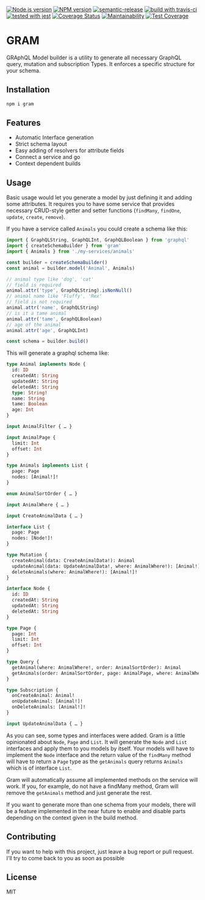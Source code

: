 [![Node.js version](https://img.shields.io/badge/node->=%208.2.1-blue.svg)](https://nodejs.org/dist/latest-v8.x/docs/api/)
[![NPM version](https://img.shields.io/badge/npm->=%205.4.0-blue.svg)](https://docs.npmjs.com/)
[![semantic-release](https://img.shields.io/badge/%20%20%F0%9F%93%A6%F0%9F%9A%80-semantic--release-e10079.svg)](https://github.com/semantic-release/semantic-release)
[![build with travis-ci](https://travis-ci.org/raynode/gram.svg?branch=master)](https://travis-ci.org/raynode/nx-logger)
[![tested with jest](https://img.shields.io/badge/tested_with-jest-99424f.svg)](https://facebook.github.io/jest/)
[![Coverage Status](https://coveralls.io/repos/github/raynode/gram/badge.svg?branch=master)](https://coveralls.io/github/raynode/gram?branch=master)
[![Maintainability](https://api.codeclimate.com/v1/badges/7d6705c7f83a8899fde8/maintainability)](https://codeclimate.com/github/raynode/gram/maintainability)
[![Test Coverage](https://api.codeclimate.com/v1/badges/7d6705c7f83a8899fde8/test_coverage)](https://codeclimate.com/github/raynode/gram/test_coverage)

# GRAM

GRAphQL Model builder is a utility to generate all necessary GraphQL query, mutation and subscription Types. It enforces a specific structure for your schema.

## Installation
```bash
npm i gram
```

## Features

* Automatic Interface generation
* Strict schema layout
* Easy adding of resolvers for attribute fields
* Connect a service and go
* Context dependent builds

## Usage

Basic usage would let you generate a model by just defining it and adding some attributes. It requires you to have some service that provides necessary CRUD-style getter and setter functions (`findMany`, `findOne`, `update`, `create`, `remove`).

If you have a service called `Animals` you could create a schema like this:
```typescript
import { GraphQLString, GraphQLInt, GraphQLBoolean } from 'graphql'
import { createSchemaBuilder } from 'gram'
import { Animals } from './my-services/animals'

const builder = createSchemaBuilder()
const animal = builder.model('Animal', Animals)

// animal type like 'dog', 'cat'
// field is required
animal.attr('type', GraphQLString).isNonNull()
// animal name like 'Fluffy', 'Rex'
// field is not required
animal.attr('name', GraphQLString)
// is it a tame animal
animal.attr('tame', GraphQLBoolean)
// age of the animal
animal.attr('age', GraphQLInt)

const schema = builder.build()
```

This will generate a graphql schema like:
```GraphQL
type Animal implements Node {
  id: ID
  createdAt: String
  updatedAt: String
  deletedAt: String
  type: String!
  name: String
  tame: Boolean
  age: Int
}

input AnimalFilter { … }

input AnimalPage {
  limit: Int
  offset: Int
}

type Animals implements List {
  page: Page
  nodes: [Animal!]!
}

enum AnimalSortOrder { … }

input AnimalWhere { … }

input CreateAnimalData { … }

interface List {
  page: Page
  nodes: [Node!]!
}

type Mutation {
  createAnimal(data: CreateAnimalData!): Animal
  updateAnimal(data: UpdateAnimalData!, where: AnimalWhere!): [Animal!]!
  deleteAnimals(where: AnimalWhere!): [Animal!]!
}

interface Node {
  id: ID
  createdAt: String
  updatedAt: String
  deletedAt: String
}

type Page {
  page: Int
  limit: Int
  offset: Int
}

type Query {
  getAnimal(where: AnimalWhere!, order: AnimalSortOrder): Animal
  getAnimals(order: AnimalSortOrder, page: AnimalPage, where: AnimalWhere!): Animals
}

type Subscription {
  onCreateAnimal: Animal!
  onUpdateAnimal: [Animal!]!
  onDeleteAnimals: [Animal!]!
}

input UpdateAnimalData { … }
```

As you can see, some types and interfaces were added.
Gram is a little opinionated about `Node`, `Page` and `List`.
It will generate the `Node` and `List` interfaces and apply them to you models by itself.
Your models will have to implement the `Node` interface and the return value of the `findMany` method will have to return a `Page` type as the `getAnimals` query returns `Animals` which is of interface `List`.

Gram will automatically assume all implemented methods on the service will work.
If you, for example, do not have a findMany method, Gram will remove the `getAnimals` method and just generate the rest.

If you want to generate more than one schema from your models, there will be a feature implemented in the near future to enable and disable parts depending on the context given in the build method.

## Contributing

If you want to help with this project, just leave a bug report or pull request.
I'll try to come back to you as soon as possible

## License

MIT
